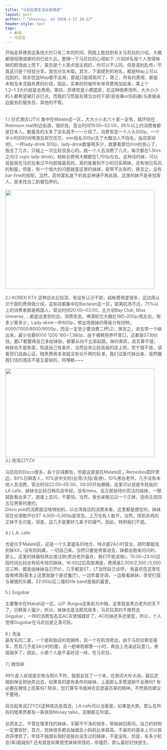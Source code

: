 ```yaml
---
title: "马尼拉夜生活业态简述"
layout: post
author: "「shuiniu」 on 2020-1-12 14:12"
header-style: text
tags:
  - 新闻
  - 马尼拉
---
```


<head></head>
<body>
 <font color="#555555">开始走菲律宾这条线大约只有二年的时间，网路上能找到有关马尼拉的介绍，大概都很局限或者时间已经久远，整理一下马尼拉的心得如下 :介绍排名按个人觉得妹妹的颜值由上而下，美丑是个人观点很主观的，你可以不认同，但是请别乱喷，毕竟这只是个经验分享，我也分文未取。其次，下面提到的地名，都是Map上可以找到的，除非您连Map都不会用，那就只能窝房间了。第三，所有的费用，都是未税及未含服务费的价钱，因此，买单的时候所有单项费用加起来，乘上个1.2~1.3大约就是总费用。第四，菲律宾是小费国家，在这种暗黑场所，大大小小的人都希望被打点打点，而我的习惯是处理当台的干部(爸爸桑or妈妈桑)与直接桌边服务的服务员，其他的不管。</font>
 <br> 
 <br> 
 <br> 
 <font style="color:rgb(85, 85, 85)">1.) 日式酒店(JTV)</font>
 <font color="#555555">集中在Malate这一区，大大小小五六十家一定有，就环绕在Robinson mall附近街道，很好找，营业时间19:00~02:00，95%以上的消费者都是日本人，数量真的太多了店名就不一一介绍了。消费型态一个人头500p，一个半小时的时间啤酒及软饮任饮，mm指名300p(去了大概没人不指名，由店家排吧)，一杯lady-drink 300p，lady-drink数量喝多少，就要看那位mm的良心了，我去了几次，只碰上一次比较没良心的。我一个人去消费了几次，每次都在1.5hrs之内(2 cups lady-drink)，结帐总费用大概都在1,700p左右。这种店的妹，可以说是我在马尼拉看过平均颜值最高的，真的能看到不少的日系萌妹，还有很日系风的制服，但是，有一个很大的问题就是这里的妹妹，是带不出来的，换言之，没有bar-fine的规矩，当然，高帅富私底下的各显神通不再此限，这里的妹不是来找客人，是来找当二奶被包养的。</font>
 <br> 
 <br> 
 <img width="480" height="318" src="https://bbs.phhua.com/data/attachment/forum/uploads/0014617.jpg">
 <br> 
 <font style="color:rgb(85, 85, 85)"><br> </font>
 <font style="color:rgb(85, 85, 85)">2.) KOREN KTV</font>
 <font color="#555555">这种店水比较深，有没有认识干部，结帐费用差很多，这边用认识干部的费用做介绍。这些店都集中在Baclaran这一区，距离机场不远，75%以上的消费者都是韩国人，营业时间20:00~03:00，比方说Bay Club, Miss Universe, ...都是这类型的店。消费型态，啤酒软饮大概在180~200p/瓶左右，喝多少算多少，Lady-drink一杯600p，带出场按妹的等级分有四种，6000/7000/8000/9000p，而且一定至少要消费二杯LD，换言之，进去带一个妹出来，最少也要6000 1200 180=7,380p，由于被韩狗养坏胃口，这都是ST的价钱，要LT都要再自己多给妹些，都要从四千比索起跳。妹的素质，其实算不错，妹妹也不是笨蛋，知道自己有条件，当然会来比较高级的店上班，至于值不值，请看官们自由心证，暗黑费用本来就没有论斤两的标准，我们试着代妹出来，竟然嫌我们住的酒店不是五星级的，阿哩勒~~~</font>
 <br> 
 <br> 
 <img width="480" height="285" src="https://bbs.phhua.com/data/attachment/forum/uploads/0024617.jpg">
 <br> 
 <font style="color:rgb(85, 85, 85)">3.) 夜场ZZYZX</font>
 <br> 
 <br> 
 <font color="#555555">马尼拉的Disco很多，各个区域都有，但是这家是在Malate区，Remedios圆环旁边，80%日韩客人，10%说中文的(台湾/大陆/香港)，10%黑白老外，几乎没有本地人去消费，营业时间22:00~05:00，00:00开始爆棚，这里可以说是年轻版的LA cafe，妹妹也比较日韩风且年轻，没有mms，反正那些待价而沽的妹妹，一眼就能看出来了，就是上去问，不要怕，当然，我也亲眼见过一个正妹，连续无视四五位男客的邀约。</font>
 <br> 
 <font color="#555555">Disco pub的消费就没啥特别的，以台湾夜店的消费来看，这里都是便宜的，妹妹现在也很敢开价ST 4,000~5,000p是常态，上万也有人敢开，当然，捞到非鸡的正妹不无可能，但是，这几乎是要好几辈子的福气，因此，特例我们不提。</font>
 <br> 
 <br> 
 <font color="#555555">4.) L.A. cafe</font>
 <br> 
 <br> 
 <font color="#555555">也是位于Malate区，这是一个久富盛名的地方，特点是24小时营业，随时都能找到妹XX，没有妈妈桑，一切自己来，当然只要是男客进去，妹都会跑来问问的，那么，这里的妹偏轻熟女或过熟(黑白老外喜欢，我们不能说啥)，15:00~23:00这段时间比较会有较年轻的妹妹，18:00过后高朋满座，费用是2,000/2,500 /3,000这三种，都是由妹妹自己开价，几乎都是ST，LT当然自己谈啰。 我喜欢在这里吃饭喝啤酒(基本上这里就是个美式餐厅)，一边吹着空调，一边看看妹妹，享受打猎与被猎的乐趣，22:00以后二楼的life band是我的最爱。</font>
 <br> 
 <br> 
 <font color="#555555">5.) Gogobar</font>
 <br> 
 <br> 
 <font color="#555555">主要集中在Makati这一区，以P. Burgos这条街为中轴，这里就是黑白老外的天下了，日韩客人偏少，所以，妹妹也是法郎风居多，马尼拉真的不推荐去Gogobar，一样的消费型态去AC天使城就好了，AC的妹还多还便宜，所以，个人觉得Gogobar在马尼拉是乏善可陈。</font>
 <br> 
 <br> 
 <font color="#555555">6.) 洗澡</font>
 <br> 
 <font color="#555555">最有名的二家，一个是轮胎店的克姆林，另一个在机场旁边，由于马尼拉都会塞车，而且几乎是24小时的塞，去一趟单程都要一小时，再加上洗澡这玩意儿，泰国强多了，因此，小弟个人是不喜好这一味，在马尼拉。</font>
 <br> 
 <br> 
 <font color="#555555">7.) 微信妹</font>
 <br> 
 <br> 
 <font color="#555555">99%是人妖或是实物与照片不符，我朋友找了一个来，在房间大吵大闹，最后还搞到保全把他弄出去，如果真的是有条件的妹妹，上面那么多管道她不会用吗? 有必要在微信上揽客吗? 除非，您打算写书或神农氏尝遍百草的精神，不然真的建议不要用。</font>
 <br> 
 <br> 
 <font color="#555555">综合起来说ZZYZX这种夜店是首选，LA cafe可以当备案，如果是大款，那么在所有的暗黑界都有一条铁则Money talks，去哪都无所谓。</font>
 <br> 
 <br> 
 <font color="#555555">总而言之，不管在哪里找的妹妹，手脚不干净的很多，带妹妹回房间，自己的财物一定要收好，其次，宾妹很多都会抽烟且小妈妈比率超高，不喜欢的基本上可以放弃菲律宾了，年轻不抽烟长相好皮肤白没生过的妹妹，不是没有，但是，有多少机会(率)能碰到? 还有就是如果感觉妹妹怪怪的，有嗑药，那么最好赶快放生。</font>
 <br>
</body>


